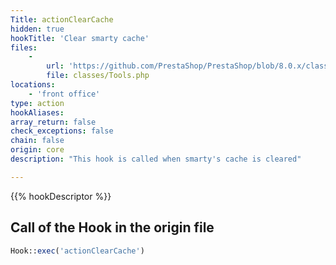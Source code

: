 ```yaml
---
Title: actionClearCache
hidden: true
hookTitle: 'Clear smarty cache'
files:
    -
        url: 'https://github.com/PrestaShop/PrestaShop/blob/8.0.x/classes/Tools.php'
        file: classes/Tools.php
locations:
    - 'front office'
type: action
hookAliases: 
array_return: false
check_exceptions: false
chain: false
origin: core
description: "This hook is called when smarty's cache is cleared"

---
```


{{% hookDescriptor %}}

## Call of the Hook in the origin file

```php
Hook::exec('actionClearCache')
```
